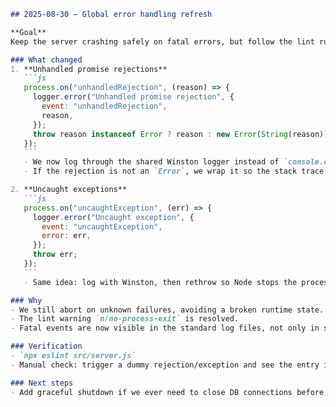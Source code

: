 ````md
## 2025-08-30 — Global error handling refresh

**Goal**  
Keep the server crashing safely on fatal errors, but follow the lint rule that forbids `process.exit()`.

### What changed
1. **Unhandled promise rejections**
   ```js
   process.on("unhandledRejection", (reason) => {
     logger.error("Unhandled promise rejection", {
       event: "unhandledRejection",
       reason,
     });
     throw reason instanceof Error ? reason : new Error(String(reason));
   });
   ```
   - We now log through the shared Winston logger instead of `console.error`.
   - If the rejection is not an `Error`, we wrap it so the stack trace is preserved.

2. **Uncaught exceptions**
   ```js
   process.on("uncaughtException", (err) => {
     logger.error("Uncaught exception", {
       event: "uncaughtException",
       error: err,
     });
     throw err;
   });
   ```
   - Same idea: log with Winston, then rethrow so Node stops the process.

### Why
- We still abort on unknown failures, avoiding a broken runtime state.
- The lint warning `n/no-process-exit` is resolved.
- Fatal events are now visible in the standard log files, not only in stderr.

### Verification
- `npx eslint src/server.js`
- Manual check: trigger a dummy rejection/exception and see the entry in `logs/error.log`.

### Next steps
- Add graceful shutdown if we ever need to close DB connections before the crash.
````
